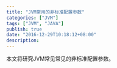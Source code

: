 ```yaml
---
title: "JVM常用的非标准配置参数"
categories: ["JVM"]
tags: ["JVM", "JAVA"]
publish: true
date: "2016-12-29T10:18:12+08:00"
description: 
---
```



本文将研究JVM常见常见的非标准配置参数。
